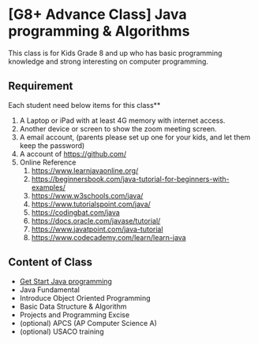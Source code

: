 # [G8+ Advance Class] Java programming & Algorithms

This class is for Kids Grade 8 and up who has basic programming knowledge and strong interesting on computer programming.

## Requirement

Each student need  below items for this class**

1. A Laptop or iPad with at least 4G memory with internet access.
2. Another device or screen to show the zoom meeting screen.
3. A email account, (parents please set up one for your kids, and let them keep the password)
4. A account of <https://github.com/>
5. Online Reference
   1. <https://www.learnjavaonline.org/>
   2. <https://beginnersbook.com/java-tutorial-for-beginners-with-examples/>
   3. <https://www.w3schools.com/java/>
   4. <https://www.tutorialspoint.com/java/>
   5. <https://codingbat.com/java>
   6. <https://docs.oracle.com/javase/tutorial/>
   7. <https://www.javatpoint.com/java-tutorial>
   8. <https://www.codecademy.com/learn/learn-java>

## Content of Class

- [Get Start Java programming](Getting_Stared_with_Java_Hello_World.md)
- Java Fundamental
- Introduce Object Oriented Programming
- Basic Data Structure & Algorithm
- Projects and Programming Excise
- (optional) APCS (AP Computer Science A)
- (optional) USACO training
